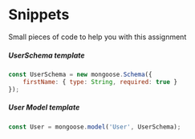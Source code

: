# Snippets

Small pieces of code to help you with this assignment

##### UserSchema template
```javascript
const UserSchema = new mongoose.Schema({
	firstName: { type: String, required: true }
});
```

##### User Model template

```javascript
const User = mongoose.model('User', UserSchema);
```